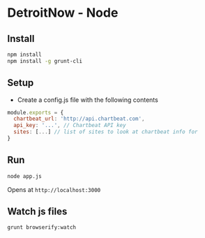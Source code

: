 # DetroitNow - Node

## Install
```bash
npm install
npm install -g grunt-cli
```

## Setup
* Create a config.js file with the following contents
```javascript
module.exports = {
  chartbeat_url: 'http://api.chartbeat.com',
  api_key: '...', // Chartbeat API key
  sites: [...] // list of sites to look at chartbeat info for
}
```

## Run
```bash
node app.js
```

Opens at ```http://localhost:3000```

## Watch js files
```bash
grunt browserify:watch
```